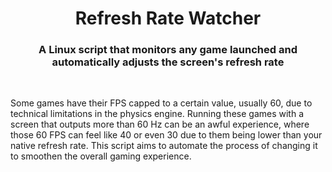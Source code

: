 <div align="center">
<h1>Refresh Rate Watcher</h1>
<h3>A Linux script that monitors any game launched and automatically adjusts the screen's refresh rate</h3>
</div>

<br>

Some games have their FPS capped to a certain value, usually 60, due to technical limitations in the physics engine. Running these games with a screen that outputs more than 60 Hz can be an awful experience, where those 60 FPS can feel like 40 or even 30 due to them being lower than your native refresh rate. This script aims to automate the process of changing it to smoothen the overall gaming experience.
